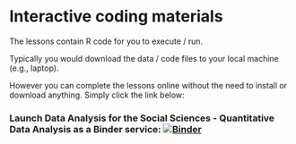 # Interactive coding materials

The lessons contain R code for you to execute / run.

Typically you would download the data / code files to your local machine (e.g., laptop).

However you can complete the lessons online without the need to install or download anything. Simply click the link below:

### Launch Data Analysis for the Social Sciences - Quantitative Data Analysis as a Binder service: [![Binder](https://mybinder.org/badge_logo.svg)](https://mybinder.org/v2/gh/DiarmuidM/data-analysis-for-the-social-sciences-2021/main?filepath=lessons)
